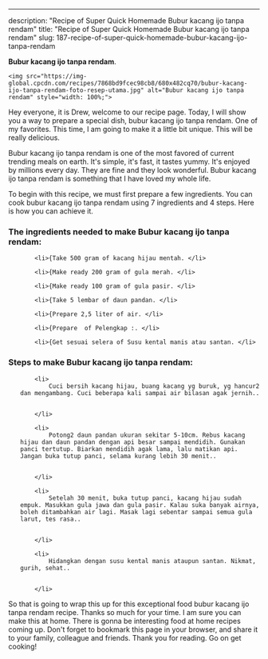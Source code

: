 ---
description: "Recipe of Super Quick Homemade Bubur kacang ijo tanpa rendam"
title: "Recipe of Super Quick Homemade Bubur kacang ijo tanpa rendam"
slug: 187-recipe-of-super-quick-homemade-bubur-kacang-ijo-tanpa-rendam

<p>
	<strong>Bubur kacang ijo tanpa rendam</strong>. 
	
</p>
<p>
	
	<img src="https://img-global.cpcdn.com/recipes/7868bd9fcec98cb8/680x482cq70/bubur-kacang-ijo-tanpa-rendam-foto-resep-utama.jpg" alt="Bubur kacang ijo tanpa rendam" style="width: 100%;">
	
	
</p>
<p>
	Hey everyone, it is Drew, welcome to our recipe page. Today, I will show you a way to prepare a special dish, bubur kacang ijo tanpa rendam. One of my favorites. This time, I am going to make it a little bit unique. This will be really delicious.
</p>
	
<p>
	
</p>
<p>
	Bubur kacang ijo tanpa rendam is one of the most favored of current trending meals on earth. It's simple, it's fast, it tastes yummy. It's enjoyed by millions every day. They are fine and they look wonderful. Bubur kacang ijo tanpa rendam is something that I have loved my whole life.
</p>

<p>
To begin with this recipe, we must first prepare a few ingredients. You can cook bubur kacang ijo tanpa rendam using 7 ingredients and 4 steps. Here is how you can achieve it.
</p>

<h3>The ingredients needed to make Bubur kacang ijo tanpa rendam:</h3>

<ol>
	
		<li>{Take 500 gram of kacang hijau mentah. </li>
	
		<li>{Make ready 200 gram of gula merah. </li>
	
		<li>{Make ready 100 gram of gula pasir. </li>
	
		<li>{Take 5 lembar of daun pandan. </li>
	
		<li>{Prepare 2,5 liter of air. </li>
	
		<li>{Prepare  of Pelengkap :. </li>
	
		<li>{Get sesuai selera of Susu kental manis atau santan. </li>
	
</ol>
<p>
	
</p>

<h3>Steps to make Bubur kacang ijo tanpa rendam:</h3>

<ol>
	
		<li>
			Cuci bersih kacang hijau, buang kacang yg buruk, yg hancur2 dan mengambang. Cuci beberapa kali sampai air bilasan agak jernih..
			
			
		</li>
	
		<li>
			Potong2 daun pandan ukuran sekitar 5-10cm. Rebus kacang hijau dan daun pandan dengan api besar sampai mendidih. Gunakan panci tertutup. Biarkan mendidih agak lama, lalu matikan api. Jangan buka tutup panci, selama kurang lebih 30 menit..
			
			
		</li>
	
		<li>
			Setelah 30 menit, buka tutup panci, kacang hijau sudah empuk. Masukkan gula jawa dan gula pasir. Kalau suka banyak airnya, boleh ditambahkan air lagi. Masak lagi sebentar sampai semua gula larut, tes rasa..
			
			
		</li>
	
		<li>
			Hidangkan dengan susu kental manis ataupun santan. Nikmat, gurih, sehat..
			
			
		</li>
	
</ol>

<p>
	
</p>

<p>
	So that is going to wrap this up for this exceptional food bubur kacang ijo tanpa rendam recipe. Thanks so much for your time. I am sure you can make this at home. There is gonna be interesting food at home recipes coming up. Don't forget to bookmark this page in your browser, and share it to your family, colleague and friends. Thank you for reading. Go on get cooking!
</p>
